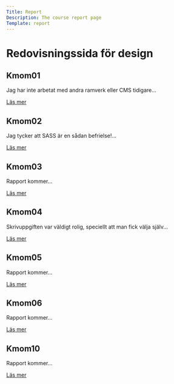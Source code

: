 ```yaml
---
Title: Report
Description: The course report page
Template: report
---
```


Redovisningssida för design
==================
<div class="kmom-box">
 <h2>Kmom01</h2>
<p>Jag har inte arbetat med andra ramverk eller CMS tidigare...</p>
<a href="report/kmom01">Läs mer</a>
</div>

<div class="kmom-box">
<h2>Kmom02</h2>
<p>Jag tycker att SASS är en sådan befrielse!...</p>
<a href="report/kmom02">Läs mer</a>
</div>

<div class="kmom-box">
<h2>Kmom03</h2>
<p>Rapport kommer...</p>
<a href="report/kmom03">Läs mer</a>
</div>

<div class="kmom-box">
<h2>Kmom04</h2>
<p>Skrivuppgiften var väldigt rolig, speciellt att man fick välja själv...</p>
<a href="report/kmom04">Läs mer</a>
</div>

<div class="kmom-box">
<h2>Kmom05</h2>
<p>Rapport kommer...</p>
<a href="report/kmom05">Läs mer</a>
</div>

<div class="kmom-box">
<h2>Kmom06</h2>
<p>Rapport kommer...</p>
<a href="report/kmom06">Läs mer</a>

</div>

<div class="kmom-box project">
<h2>Kmom10</h2>
<p>Rapport kommer...</p>
<a href="report/kmom10">Läs mer</a>
</div>
